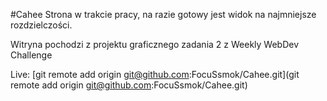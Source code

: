 #Cahee
Strona w trakcie pracy, na razie gotowy jest widok na najmniejsze rozdzielczości.

Witryna pochodzi z projektu graficznego zadania 2 z Weekly WebDev Challenge


Live: [git remote add origin git@github.com:FocuSsmok/Cahee.git](git remote add origin git@github.com:FocuSsmok/Cahee.git)